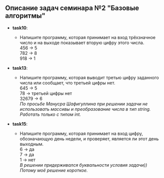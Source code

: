 ## Описание задач семинара №2 "Базовые алгоритмы"

- **task10**:
    + Напишите программу, которая принимает на вход трёхзначное число и на выходе показывает вторую цифру этого числа.  
    456 -> 5  
    782 -> 8  
    918 -> 1

- **task13**:
    + Напишите программу, которая выводит третью цифру заданного числа или сообщает, что третьей цифры нет.  
    645 -> 5  
    78 -> третьей цифры нет  
    32679 -> 6  
*По просьбе Манусра Шафигуллина при решении задачи не использовать массивы и преобразование числа в тип string. Работать только с типом int.*

- **task15**:
    + Напишите программу, которая принимает на вход цифру, обозначающую день недели, и проверяет, является ли этот день выходным.  
    6 -> да  
    7 -> да  
    1 -> нет  
    *В решении придерживался буквальности условия задачи)) Потому моё решение короткое.*